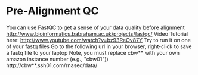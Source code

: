 # Pre-Alignment QC

You can use FastQC to get a sense of your data quality before alignment
http://www.bioinformatics.babraham.ac.uk/projects/fastqc/
Video Tutorial here: http://www.youtube.com/watch?v=bz93ReOv87Y
Try to run it on one of your fastq files
Go to the following url in your browser, right-click to save a fastq file to your laptop
Note, you must replace cbw** with your own amazon instance number (e.g., "cbw01"))
http://cbw**.ssh01.com/rnaseq/data/